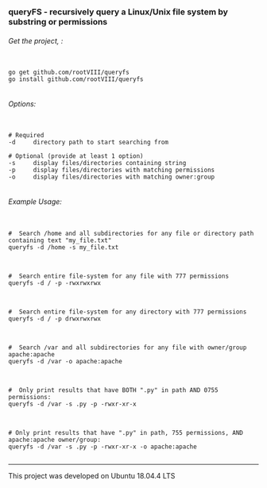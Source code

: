 ### queryFS - recursively query a Linux/Unix file system by substring or permissions


###### Get the project, :
<pre>
  <code>
go get github.com/rootVIII/queryfs
go install github.com/rootVIII/queryfs
  </code>
</pre>


###### Options:
<pre>
  <code>
# Required
-d     directory path to start searching from

# Optional (provide at least 1 option)
-s     display files/directories containing string
-p     display files/directories with matching permissions
-o     display files/directories with matching owner:group
  </code>
</pre>


###### Example Usage:
<pre>
  <code>
#  Search /home and all subdirectories for any file or directory path containing text &#34;my_file.txt&#34;
queryfs -d /home -s my_file.txt
  </code>
</pre>

<pre>
  <code>
#  Search entire file-system for any file with 777 permissions
queryfs -d / -p -rwxrwxrwx
  </code>
</pre>


<pre>
  <code>
#  Search entire file-system for any directory with 777 permissions
queryfs -d / -p drwxrwxrwx
  </code>
</pre>


<pre>
  <code>
#  Search /var and all subdirectories for any file with owner/group apache:apache
queryfs -d /var -o apache:apache
  </code>
</pre>


<pre>
  <code>
#  Only print results that have BOTH &#34;.py&#34; in path AND 0755 permissions:
queryfs -d /var -s .py -p -rwxr-xr-x
  </code>
</pre>


<pre>
  <code>
# Only print results that have &#34;.py&#34; in path, 755 permissions, AND apache:apache owner/group:
queryfs -d /var -s .py -p -rwxr-xr-x -o apache:apache
  </code>
</pre>
<hr>
This project was developed on Ubuntu 18.04.4 LTS
